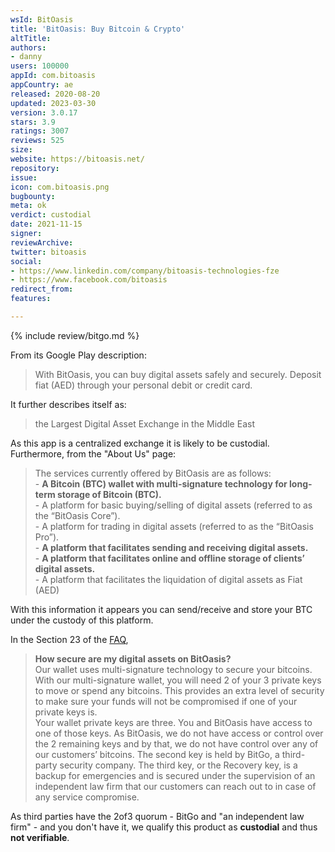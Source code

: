 ```yaml
---
wsId: BitOasis
title: 'BitOasis: Buy Bitcoin & Crypto'
altTitle: 
authors:
- danny
users: 100000
appId: com.bitoasis
appCountry: ae
released: 2020-08-20
updated: 2023-03-30
version: 3.0.17
stars: 3.9
ratings: 3007
reviews: 525
size: 
website: https://bitoasis.net/
repository: 
issue: 
icon: com.bitoasis.png
bugbounty: 
meta: ok
verdict: custodial
date: 2021-11-15
signer: 
reviewArchive: 
twitter: bitoasis
social:
- https://www.linkedin.com/company/bitoasis-technologies-fze
- https://www.facebook.com/bitoasis
redirect_from: 
features: 

---
```


{% include review/bitgo.md %}

From its Google Play description:

> With BitOasis, you can buy digital assets safely and securely. Deposit fiat (AED) through your personal debit or credit card.

It further describes itself as:

> the Largest Digital Asset Exchange in the Middle East

As this app is a centralized exchange it is likely to be custodial. Furthermore, from the "About Us" page:

> The services currently offered by BitOasis are as follows:<br> 
    - **A Bitcoin (BTC) wallet with multi-signature technology for long-term storage of Bitcoin (BTC).**<br> 
    - A platform for basic buying/selling of digital assets (referred to as the “BitOasis Core”).<br> 
    - A platform for trading in digital assets (referred to as the “BitOasis Pro”).<br> 
    - **A platform that facilitates sending and receiving digital assets.**<br> 
    - **A platform that facilitates online and offline storage of clients’ digital assets.** <br> 
    - A platform that facilitates the liquidation of digital assets as Fiat (AED)
	
With this information it appears you can send/receive and store your BTC under the custody of this platform.

In the Section 23 of the [FAQ](https://bitoasis.net/en/page/faq),

> **How secure are my digital assets on BitOasis?**<br>
Our wallet uses multi-signature technology to secure your bitcoins. With our multi-signature wallet, you will need 2 of your 3 private keys to move or spend any bitcoins. This provides an extra level of security to make sure your funds will not be compromised if one of your private keys is.<br>
Your wallet private keys are three. You and BitOasis have access to one of those keys. As BitOasis, we do not have access or control over the 2 remaining keys and by that, we do not have control over any of our customers’ bitcoins. The second key is held by BitGo, a third-party security company. The third key, or the Recovery key, is a backup for emergencies and is secured under the supervision of an independent law firm that our customers can reach out to in case of any service compromise.

As third parties have the 2of3 quorum - BitGo and "an independent law firm" - and you don't have it, we qualify this product as **custodial** and thus **not verifiable**.